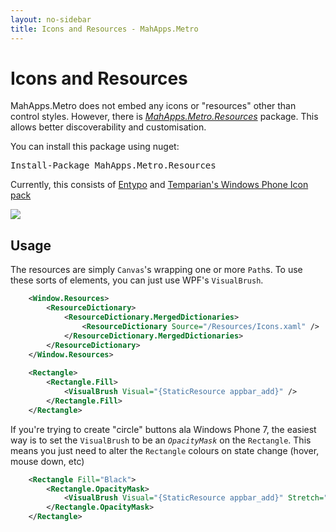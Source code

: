 ```yaml
---
layout: no-sidebar
title: Icons and Resources - MahApps.Metro
---
```


# Icons and Resources

MahApps.Metro does not embed any icons or "resources" other than control styles. 
However, there is *[MahApps.Metro.Resources](http://nuget.org/packages?q=MahApps.Metro.Resources)* package. 
This allows better discoverability and customisation.

You can install this package using nuget:

<pre class="nuget-button">Install-Package MahApps.Metro.Resources</pre>

Currently, this consists of [Entypo](http://www.entypo.com/) and [Temparian's Windows Phone Icon pack](http://templarian.com/project_windows_phone_icons/)

![]({{site.baseurl}}/images/6_Resources.png)

## Usage
The resources are simply `Canvas`'s wrapping one or more `Path`s. To use these sorts of elements, you can just use WPF's `VisualBrush`.

```xml
	<Window.Resources>
        <ResourceDictionary>
            <ResourceDictionary.MergedDictionaries>
                <ResourceDictionary Source="/Resources/Icons.xaml" />
            </ResourceDictionary.MergedDictionaries>
        </ResourceDictionary>
    </Window.Resources>
    
    <Rectangle>
        <Rectangle.Fill>
            <VisualBrush Visual="{StaticResource appbar_add}" />
        </Rectangle.Fill>
    </Rectangle>
```

If you're trying to create "circle" buttons ala Windows Phone 7, the easiest way is to set the `VisualBrush` to be an *`OpacityMask`* on the `Rectangle`. 
This means you just need to alter the `Rectangle` colours on state change (hover, mouse down, etc)

```xml
	<Rectangle Fill="Black">
		<Rectangle.OpacityMask>
			<VisualBrush Visual="{StaticResource appbar_add}" Stretch="Fill" />
		</Rectangle.OpacityMask>
	</Rectangle>
```